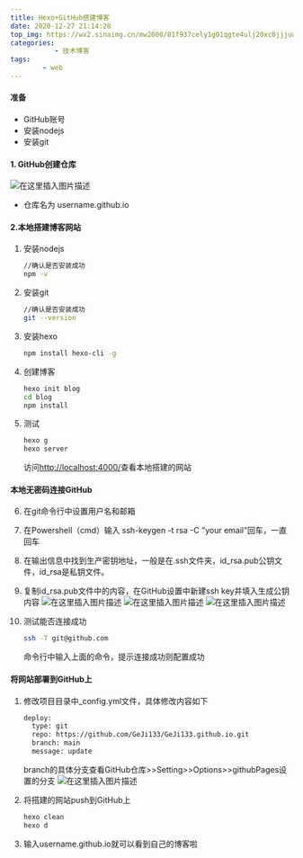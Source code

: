 ```yaml
---
title: Hexo+GitHub搭建博客
date: 2020-12-27 21:14:28
top_img: https://wx2.sinaimg.cn/mw2000/81f937cely1g01qgte4ulj20xc0jjjuw.jpg
categories: 
           - 技术博客
tags:
        - web
---
```






#### 准备


 - GitHub账号
 - 安装nodejs
 - 安装git
 #### 1. GitHub创建仓库
 ![在这里插入图片描述](https://img-blog.csdnimg.cn/20201227212754535.png?x-oss-process=image/watermark,type_ZmFuZ3poZW5naGVpdGk,shadow_10,text_aHR0cHM6Ly9ibG9nLmNzZG4ubmV0L3FxXzQ1MDA4MTQ4,size_16,color_FFFFFF,t_70)
 - 仓库名为 username.github.io

#### 2.本地搭建博客网站


 1. 安装nodejs


	```bash
	//确认是否安装成功
	npm -v
	```
 2. 安装git
	```bash
	//确认是否安装成功
	git --version
	```
 3. 安装hexo
	```bash
	npm install hexo-cli -g
	```
 4. 创建博客
	```bash
	hexo init blog
	cd blog
	npm install
	```
 5. 测试
	```bash
	hexo g
	hexo server
	```
	访问[http://localhost:4000/](http://localhost:4000/)查看本地搭建的网站
#### 本地无密码连接GitHub

 6. 在git命令行中设置用户名和邮箱
 7. 在Powershell（cmd）输入 ssh-keygen -t rsa -C "your email"回车，一直回车
 8. 在输出信息中找到生产密钥地址，一般是在.ssh文件夹，id_rsa.pub公钥文件，id_rsa是私钥文件。
 9. 复制id_rsa.pub文件中的内容，在GitHub设置中新建ssh key并填入生成公钥内容
 ![在这里插入图片描述](https://img-blog.csdnimg.cn/20201227214320329.png?x-oss-process=image/watermark,type_ZmFuZ3poZW5naGVpdGk,shadow_10,text_aHR0cHM6Ly9ibG9nLmNzZG4ubmV0L3FxXzQ1MDA4MTQ4,size_16,color_FFFFFF,t_70)
![在这里插入图片描述](https://img-blog.csdnimg.cn/20201227214443408.png?x-oss-process=image/watermark,type_ZmFuZ3poZW5naGVpdGk,shadow_10,text_aHR0cHM6Ly9ibG9nLmNzZG4ubmV0L3FxXzQ1MDA4MTQ4,size_16,color_FFFFFF,t_70)
![在这里插入图片描述](https://img-blog.csdnimg.cn/20201227214500715.png?x-oss-process=image/watermark,type_ZmFuZ3poZW5naGVpdGk,shadow_10,text_aHR0cHM6Ly9ibG9nLmNzZG4ubmV0L3FxXzQ1MDA4MTQ4,size_16,color_FFFFFF,t_70)

 10. 测试能否连接成功
		```bash
		ssh -T git@github.com
		```
		命令行中输入上面的命令，提示连接成功则配置成功
#### 将网站部署到GitHub上

 1. 修改项目目录中_config.yml文件，具体修改内容如下


	```bash
	deploy:
	  type: git
	  repo: https://github.com/GeJi133/GeJi133.github.io.git
	  branch: main
	  message: update
	```
	branch的具体分支查看GitHub仓库>>Setting>>Options>>githubPages设置的分支
	![在这里插入图片描述](https://img-blog.csdnimg.cn/202012272154594.png?x-oss-process=image/watermark,type_ZmFuZ3poZW5naGVpdGk,shadow_10,text_aHR0cHM6Ly9ibG9nLmNzZG4ubmV0L3FxXzQ1MDA4MTQ4,size_16,color_FFFFFF,t_70)

2. 将搭建的网站push到GitHub上
	```bash
	hexo clean
	hexo d
	```
3. 输入username.github.io就可以看到自己的博客啦

